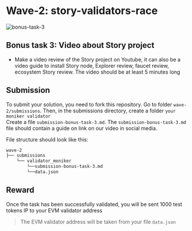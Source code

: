 # Wave-2: story-validators-race
![bonus-task-3](https://github.com/user-attachments/assets/879a3632-1fff-4e5e-9322-84829815dbe4)

## Bonus task 3: Video about Story project
- Make a video review of the Story project on Youtube, it can also be a video guide to install Story node, Explorer review, faucet review, ecosystem Story review. The video should be at least 5 minutes long

## Submission
To submit your solution, you need to fork this repository. Go to folder `wave-2/submissions`. Then, in the submissions directory, create a folder `your moniker validator`<br>
Create a file `submission-bonus-task-3.md`.
The `submission-bonus-task-3.md` file should contain a guide on link on our video in social media.

File structure should look like this:
```bash
wave-2
├── submissions
    └── validator_moniker
        └──submission-bonus-task-3.md
        └──data.json
```

## Reward
Once the task has been successfully validated, you will be sent 1000 test tokens IP to your EVM validator address<br>
> The EVM validator address will be taken from your file `data.json`
